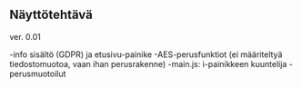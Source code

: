 ## Näyttötehtävä

ver. 0.01

-info sisältö (GDPR) ja etusivu-painike
-AES-perusfunktiot (ei määriteltyä tiedostomuotoa, vaan ihan perusrakenne)
-main.js: i-painikkeen kuuntelija
-perusmuotoilut
